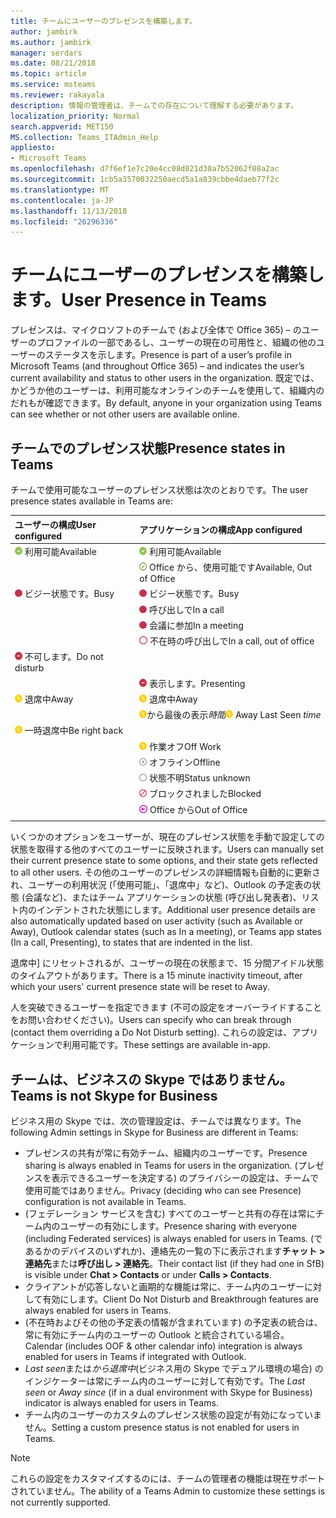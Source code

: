 ```yaml
---
title: チームにユーザーのプレゼンスを構築します。
author: jambirk
ms.author: jambirk
manager: serdars
ms.date: 08/21/2018
ms.topic: article
ms.service: msteams
ms.reviewer: rakayala
description: 情報の管理者は、チームでの存在について理解する必要があります。
localization_priority: Normal
search.appverid: MET150
MS.collection: Teams_ITAdmin_Help
appliesto:
- Microsoft Teams
ms.openlocfilehash: d7f6ef1e7c20e4cc08d021d30a7b52062f08a2ac
ms.sourcegitcommit: 1cb5a3570032250aecd5a1a839cbbe4daeb77f2c
ms.translationtype: MT
ms.contentlocale: ja-JP
ms.lasthandoff: 11/13/2018
ms.locfileid: "26296336"
---
```

# <a name="user-presence-in-teams"></a><span data-ttu-id="c5749-103">チームにユーザーのプレゼンスを構築します。</span><span class="sxs-lookup"><span data-stu-id="c5749-103">User Presence in Teams</span></span>

<span data-ttu-id="c5749-104">プレゼンスは、マイクロソフトのチームで (および全体で Office 365) – のユーザーのプロファイルの一部であるし、ユーザーの現在の可用性と、組織の他のユーザーのステータスを示します。</span><span class="sxs-lookup"><span data-stu-id="c5749-104">Presence is part of a user’s profile in Microsoft Teams (and throughout Office 365) – and indicates the user’s current availability and status to other users in the organization.</span></span> <span data-ttu-id="c5749-105">既定では、かどうか他のユーザーは、利用可能なオンラインのチームを使用して、組織内のだれもが確認できます。</span><span class="sxs-lookup"><span data-stu-id="c5749-105">By default, anyone in your organization using Teams can see whether or not other users are available online.</span></span>

## <a name="presence-states-in-teams"></a><span data-ttu-id="c5749-106">チームでのプレゼンス状態</span><span class="sxs-lookup"><span data-stu-id="c5749-106">Presence states in Teams</span></span>

<span data-ttu-id="c5749-107">チームで使用可能なユーザーのプレゼンス状態は次のとおりです。</span><span class="sxs-lookup"><span data-stu-id="c5749-107">The user presence states available in Teams are:</span></span>

|<span data-ttu-id="c5749-108">ユーザーの構成</span><span class="sxs-lookup"><span data-stu-id="c5749-108">User configured</span></span>|<span data-ttu-id="c5749-109">アプリケーションの構成</span><span class="sxs-lookup"><span data-stu-id="c5749-109">App configured</span></span>|
|:--- |:---|
| ![プレゼンスの使用](media/Presence_Available.png) <span data-ttu-id="c5749-111">利用可能</span><span class="sxs-lookup"><span data-stu-id="c5749-111">Available</span></span>|![プレゼンスの使用](media/Presence_Available.png) <span data-ttu-id="c5749-113">利用可能</span><span class="sxs-lookup"><span data-stu-id="c5749-113">Available</span></span>|
|| ![不在時の利用可能です](media/Presence_Available_OOF.png) <span data-ttu-id="c5749-115">Office から、使用可能です</span><span class="sxs-lookup"><span data-stu-id="c5749-115">Available, Out of Office</span></span> |
|  ![ビジー状態です。](media/Presence_Busy.png) <span data-ttu-id="c5749-117">ビジー状態です。</span><span class="sxs-lookup"><span data-stu-id="c5749-117">Busy</span></span> |  ![ビジー状態です。](media/Presence_Busy.png) <span data-ttu-id="c5749-119">ビジー状態です。</span><span class="sxs-lookup"><span data-stu-id="c5749-119">Busy</span></span>  |
|| ![ビジー状態です。](media/Presence_Busy.png) <span data-ttu-id="c5749-121">呼び出しで</span><span class="sxs-lookup"><span data-stu-id="c5749-121">In a call</span></span>|
|| ![ビジー状態です。](media/Presence_Busy.png) <span data-ttu-id="c5749-123">会議に参加</span><span class="sxs-lookup"><span data-stu-id="c5749-123">In a meeting</span></span> |
|| ![使用中の不在時](media/Presence_Busy_OOF.png) <span data-ttu-id="c5749-125">不在時の呼び出しで</span><span class="sxs-lookup"><span data-stu-id="c5749-125">In a call, out of office</span></span>|
|  ![不可します。](media/Presence_DND.png) <span data-ttu-id="c5749-127">不可します。</span><span class="sxs-lookup"><span data-stu-id="c5749-127">Do not disturb</span></span> ||
|| ![不可します。](media/Presence_DND.png) <span data-ttu-id="c5749-129">表示します。</span><span class="sxs-lookup"><span data-stu-id="c5749-129">Presenting</span></span>|
| ![退席中](media/Presence_Away.png) <span data-ttu-id="c5749-131">退席中</span><span class="sxs-lookup"><span data-stu-id="c5749-131">Away</span></span>| ![退席中](media/Presence_Away.png) <span data-ttu-id="c5749-133">退席中</span><span class="sxs-lookup"><span data-stu-id="c5749-133">Away</span></span>|
|| <span data-ttu-id="c5749-134">![離れた](media/Presence_Away.png)から最後の表示*時間*</span><span class="sxs-lookup"><span data-stu-id="c5749-134">![away](media/Presence_Away.png) Away Last Seen *time*</span></span>|
|![退席中](media/Presence_Away.png) <span data-ttu-id="c5749-136">一時退席中</span><span class="sxs-lookup"><span data-stu-id="c5749-136">Be right back</span></span>| |
|| ![退席中](media/Presence_Away.png)  <span data-ttu-id="c5749-138">作業オフ</span><span class="sxs-lookup"><span data-stu-id="c5749-138">Off Work</span></span>|
|| ![オフライン](media/Presence_Offline.png) <span data-ttu-id="c5749-140">オフライン</span><span class="sxs-lookup"><span data-stu-id="c5749-140">Offline</span></span> |
|| ![不明です](media/Presence_Unknown.png) <span data-ttu-id="c5749-142">状態不明</span><span class="sxs-lookup"><span data-stu-id="c5749-142">Status unknown</span></span>|
||![ブロック](media/Presence_Blocked.png) <span data-ttu-id="c5749-144">ブロックされました</span><span class="sxs-lookup"><span data-stu-id="c5749-144">Blocked</span></span> |
|| ![不在時](media/Presence_OOF.png) <span data-ttu-id="c5749-146">Office から</span><span class="sxs-lookup"><span data-stu-id="c5749-146">Out of Office</span></span>|
|||
 
<span data-ttu-id="c5749-147">いくつかのオプションをユーザーが、現在のプレゼンス状態を手動で設定しての状態を取得する他のすべてのユーザーに反映されます。</span><span class="sxs-lookup"><span data-stu-id="c5749-147">Users can manually set their current presence state to some options, and their state gets reflected to all other users.</span></span> <span data-ttu-id="c5749-148">その他のユーザーのプレゼンスの詳細情報も自動的に更新され、ユーザーの利用状況 (「使用可能」、「退席中」など)、Outlook の予定表の状態 (会議など)、またはチーム アプリケーションの状態 (呼び出し発表者)、リスト内のインデントされた状態にします。</span><span class="sxs-lookup"><span data-stu-id="c5749-148">Additional user presence details are also automatically updated based on user activity (such as Available or Away), Outlook calendar states (such as In a meeting), or Teams app states (In a call, Presenting), to states that are indented in the list.</span></span>

<span data-ttu-id="c5749-149">退席中] にリセットされるが、ユーザーの現在の状態まで、15 分間アイドル状態のタイムアウトがあります。</span><span class="sxs-lookup"><span data-stu-id="c5749-149">There is a 15 minute inactivity timeout, after which your users' current presence state will be reset to Away.</span></span>

<span data-ttu-id="c5749-150">人を突破できるユーザーを指定できます (不可の設定をオーバーライドすることをお問い合わせください)。</span><span class="sxs-lookup"><span data-stu-id="c5749-150">Users can specify who can break through (contact them overriding a Do Not Disturb setting).</span></span> <span data-ttu-id="c5749-151">これらの設定は、アプリケーションで利用可能です。</span><span class="sxs-lookup"><span data-stu-id="c5749-151">These settings are available in-app.</span></span>

## <a name="teams-is-not-skype-for-business"></a><span data-ttu-id="c5749-152">チームは、ビジネスの Skype ではありません。</span><span class="sxs-lookup"><span data-stu-id="c5749-152">Teams is not Skype for Business</span></span>

<span data-ttu-id="c5749-153">ビジネス用の Skype では、次の管理設定は、チームでは異なります。</span><span class="sxs-lookup"><span data-stu-id="c5749-153">The following Admin settings in Skype for Business are different in Teams:</span></span>
- <span data-ttu-id="c5749-154">プレゼンスの共有が常に有効チーム、組織内のユーザーです。</span><span class="sxs-lookup"><span data-stu-id="c5749-154">Presence sharing is always enabled in Teams for users in the organization.</span></span> <span data-ttu-id="c5749-155">(プレゼンスを表示できるユーザーを決定する) のプライバシーの設定は、チームで使用可能ではありません。</span><span class="sxs-lookup"><span data-stu-id="c5749-155">Privacy (deciding who can see Presence) configuration is not available in Teams.</span></span>
- <span data-ttu-id="c5749-156">(フェデレーション サービスを含む) すべてのユーザーと共有の存在は常にチーム内のユーザーの有効にします。</span><span class="sxs-lookup"><span data-stu-id="c5749-156">Presence sharing with everyone (including Federated services) is always enabled for users in Teams.</span></span> <span data-ttu-id="c5749-157">(であるかのデバイスのいずれか)、連絡先の一覧の下に表示されます**チャット > 連絡先**または**呼び出し > 連絡先**。</span><span class="sxs-lookup"><span data-stu-id="c5749-157">Their contact list (if they had one in SfB) is visible under **Chat > Contacts** or under **Calls > Contacts**.</span></span>
- <span data-ttu-id="c5749-158">クライアントが応答しないと画期的な機能は常に、チーム内のユーザーに対して有効にします。</span><span class="sxs-lookup"><span data-stu-id="c5749-158">Client Do Not Disturb and Breakthrough features are always enabled for users in Teams.</span></span>
- <span data-ttu-id="c5749-159">(不在時およびその他の予定表の情報が含まれています) の予定表の統合は、常に有効にチーム内のユーザーの Outlook と統合されている場合。</span><span class="sxs-lookup"><span data-stu-id="c5749-159">Calendar (includes OOF & other calendar info) integration  is always enabled for users in Teams if integrated with Outlook.</span></span>
- <span data-ttu-id="c5749-160">*Last seen*または*から退席中*(ビジネス用の Skype でデュアル環境の場合) のインジケーターは常にチーム内のユーザーに対して有効です。</span><span class="sxs-lookup"><span data-stu-id="c5749-160">The *Last seen* or *Away since* (if in a dual environment with Skype for Business) indicator is always enabled for users in Teams.</span></span>
- <span data-ttu-id="c5749-161">チーム内のユーザーのカスタムのプレゼンス状態の設定が有効になっていません。</span><span class="sxs-lookup"><span data-stu-id="c5749-161">Setting a custom presence status is not enabled for users in Teams.</span></span>

> [!NOTE]
> <span data-ttu-id="c5749-162">これらの設定をカスタマイズするのには、チームの管理者の機能は現在サポートされていません。</span><span class="sxs-lookup"><span data-stu-id="c5749-162">The ability of a Teams Admin to customize these settings is not currently supported.</span></span>
